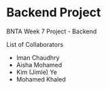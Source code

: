 # Backend Project
BNTA Week 7 Project - Backend

List of Collaborators
- Iman Chaudhry
- Aisha Mohamed
- Kim (Jimle) Ye
- Mohamed Khaled
